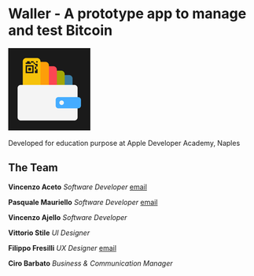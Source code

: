 # Waller - A prototype app to manage and test Bitcoin

![alt Waller icon](https://github.com/vinzaceto/madeInChain/blob/master/Waller/Waller/Assets.xcassets/AppIcon.appiconset/wallerIcon-83.5%402x.png)


Developed for education purpose at Apple Developer Academy, Naples

**The Team**
-----

**Vincenzo Aceto** _Software Developer_ [email](mailTo://vinc.aceto@gmail.com)

**Pasquale Mauriello** _Software Developer_ [email](mailTo://paki81@cheapnet.it)

**Vincenzo Ajello** _Software Developer_

**Vittorio Stile** _UI Designer_

**Filippo Fresilli** _UX Designer_ [email](mailTo://filippo.fresilli@gmail.com)

**Ciro Barbato** _Business & Communication Manager_

